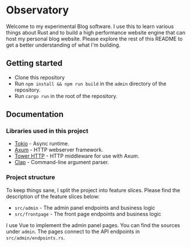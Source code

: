 # Observatory

Welcome to my experimental Blog software. I use this to learn various things about Rust and to build a high performance
website engine that can host my personal blog website. Please explore the rest of this README to get a better understanding
of what I'm building.

## Getting started

- Clone this repository
- Run `npm install && npm run build` in the `admin` directory of the repository.
- Run `cargo run` in the root of the repository.

## Documentation

### Libraries used in this project

- [Tokio](https://tokio.rs/) - Async runtime.
- [Axum](https://docs.rs/axum/latest/axum/) - HTTP webserver framework.
- [Tower HTTP](https://docs.rs/tower-http/latest/tower_http/) - HTTP middleware for use with Axum.
- [Clap](https://docs.rs/clap/latest/clap/) - Command-line argument parser.

### Project structure

To keep things sane, I split the project into feature slices. Please find the description of the feature slices
below:

- `src/admin` - The admin panel endpoints and business logic
- `src/frontpage` - The front page endpoints and business logic

I use Vue to implement the admin panel pages. You can find the sources under `admin`. The pages connect
to the API endpoints in `src/admin/endpoints.rs`.
